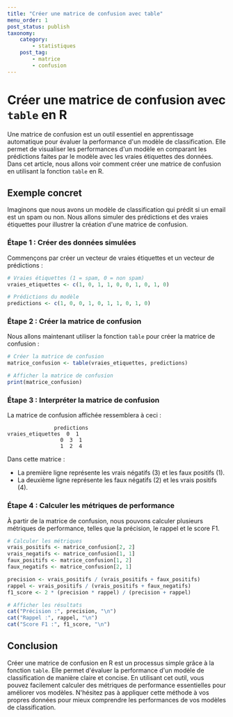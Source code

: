 ```yaml
---
title: "Créer une matrice de confusion avec table"
menu_order: 1
post_status: publish
taxonomy:
    category:
        - statistiques
    post_tag:
        - matrice
        - confusion
---
```


# Créer une matrice de confusion avec `table` en R

Une matrice de confusion est un outil essentiel en apprentissage automatique pour évaluer la performance d'un modèle de classification. Elle permet de visualiser les performances d'un modèle en comparant les prédictions faites par le modèle avec les vraies étiquettes des données. Dans cet article, nous allons voir comment créer une matrice de confusion en utilisant la fonction `table` en R.

## Exemple concret

Imaginons que nous avons un modèle de classification qui prédit si un email est un spam ou non. Nous allons simuler des prédictions et des vraies étiquettes pour illustrer la création d'une matrice de confusion.

### Étape 1 : Créer des données simulées

Commençons par créer un vecteur de vraies étiquettes et un vecteur de prédictions :

```r
# Vraies étiquettes (1 = spam, 0 = non spam)
vraies_etiquettes <- c(1, 0, 1, 1, 0, 0, 1, 0, 1, 0)

# Prédictions du modèle
predictions <- c(1, 0, 0, 1, 0, 1, 1, 0, 1, 0)
```

### Étape 2 : Créer la matrice de confusion

Nous allons maintenant utiliser la fonction `table` pour créer la matrice de confusion :

```r
# Créer la matrice de confusion
matrice_confusion <- table(vraies_etiquettes, predictions)

# Afficher la matrice de confusion
print(matrice_confusion)
```

### Étape 3 : Interpréter la matrice de confusion

La matrice de confusion affichée ressemblera à ceci :

```
               predictions
vraies_etiquettes  0  1
                 0  3  1
                 1  2  4
```

Dans cette matrice :

- La première ligne représente les vrais négatifs (3) et les faux positifs (1).
- La deuxième ligne représente les faux négatifs (2) et les vrais positifs (4).

### Étape 4 : Calculer les métriques de performance

À partir de la matrice de confusion, nous pouvons calculer plusieurs métriques de performance, telles que la précision, le rappel et le score F1.

```r
# Calculer les métriques
vrais_positifs <- matrice_confusion[2, 2]
vrais_negatifs <- matrice_confusion[1, 1]
faux_positifs <- matrice_confusion[1, 2]
faux_negatifs <- matrice_confusion[2, 1]

precision <- vrais_positifs / (vrais_positifs + faux_positifs)
rappel <- vrais_positifs / (vrais_positifs + faux_negatifs)
f1_score <- 2 * (precision * rappel) / (precision + rappel)

# Afficher les résultats
cat("Précision :", precision, "\n")
cat("Rappel :", rappel, "\n")
cat("Score F1 :", f1_score, "\n")
```

## Conclusion

Créer une matrice de confusion en R est un processus simple grâce à la fonction `table`. Elle permet d'évaluer la performance d'un modèle de classification de manière claire et concise. En utilisant cet outil, vous pouvez facilement calculer des métriques de performance essentielles pour améliorer vos modèles. N'hésitez pas à appliquer cette méthode à vos propres données pour mieux comprendre les performances de vos modèles de classification.

